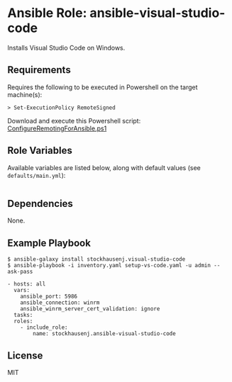 # Ansible Role: ansible-visual-studio-code

Installs Visual Studio Code on Windows.

## Requirements

Requires the following to be executed in Powershell on the target machine(s):
```
> Set-ExecutionPolicy RemoteSigned
```
Download and execute this Powershell script: [ConfigureRemotingForAnsible.ps1](https://github.com/ansible/ansible/blob/devel/examples/scripts/ConfigureRemotingForAnsible.ps1)

## Role Variables

Available variables are listed below, along with default values (see `defaults/main.yml`):
```
```

## Dependencies

None.

## Example Playbook
```
$ ansible-galaxy install stockhausenj.visual-studio-code
$ ansible-playbook -i inventory.yaml setup-vs-code.yaml -u admin --ask-pass
```
```
- hosts: all
  vars:
    ansible_port: 5986
    ansible_connection: winrm
    ansible_winrm_server_cert_validation: ignore
  tasks:
  roles:
    - include_role:
        name: stockhausenj.ansible-visual-studio-code
```
## License

MIT
